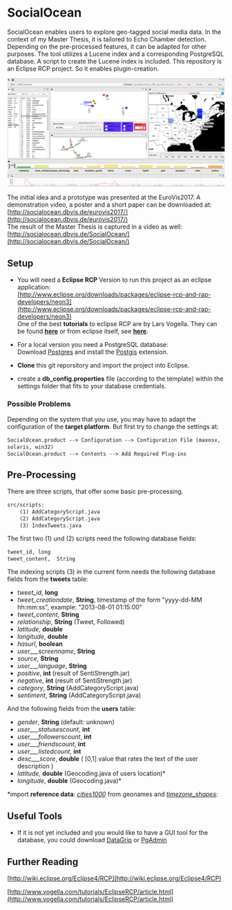 # SocialOcean
SocialOcean enables users to explore geo-tagged social media data.
In the context of my Master Thesis, it is tailored to Echo Chamber detection.
Depending on the pre-processed features, it can be adapted for other purposes.
The tool utilizes a Lucene index and a corresponding PostgreSQL database.
A script to create the Lucene index is included.
This repository is an Eclipse RCP project. So it enables plugin-creation.

![SocialOcean Tool Interface](./tool.png)


The initial idea and a prototype was presented at the EuroVis2017.
A demonstration video, a poster and a short paper can be downloaded at: [http://socialocean.dbvis.de/eurovis2017/](http://socialocean.dbvis.de/eurovis2017/)  
The result of the Master Thesis is captured in a video as well: 
[http://socialocean.dbvis.de/SocialOcean/](http://socialocean.dbvis.de/SocialOcean/)


## Setup

- You will need a **Eclipse RCP** Version to run this project as an eclipse application:  
[http://www.eclipse.org/downloads/packages/eclipse-rcp-and-rap-developers/neon3](http://www.eclipse.org/downloads/packages/eclipse-rcp-and-rap-developers/neon3)  
One of the best **tutorials** to eclipse RCP are by Lars Vogella. They can be found [**here**](http://www.vogella.com/tutorials/EclipseRCP/article.html)
or from eclipse itself, see [**here**](http://wiki.eclipse.org/Eclipse4/RCP).

- For a local version you need a PostgreSQL database:  
	Download [Postgres](https://www.postgresql.org) and install the [Postgis](http://postgis.net) extension.

- **Clone** this git reporsitory and import the project into Eclipse.

- create a **db_config.properties** file (according to the template) within the settings folder that fits to your database credentials.


### Possible Problems
Depending on the system that you use, you may have to adapt the configuration of the **target platform**.
But first try to change the settings at:

	SocialOcean.product --> Configuration --> Configuration File (maxosx, solaris, win32)
	SocialOcean.product --> Contents --> Add Required Plug-ins


## Pre-Processing

There are three scripts, that offer some basic pre-processing.

	src/scripts:
		(1) AddCategoryScript.java
		(2) AddCategoryScript.java
		(3) IndexTweets.java

The first two (1) und (2) scripts need the following database fields:

	tweet_id, long
	tweet_content,  String

The indexing scripts (3) in the current form needs the following database fields from the **tweets** table:

-	_tweet_id_, 			**long**
-	_tweet_creationdate_,		**String**, timestamp of the form "yyyy-dd-MM hh:mm:ss", example: "2013-08-01 01:15:00"
-	_tweet_content_,			**String**
-	_relationship_,			**String** (Tweet, Followed)
-	_latitude_,			**double**
-	_longitude_, 			**double**
-	_hasurl_, 			**boolean**
- _user___screenname_, 	**String** 
-	_source_, 			**String**
- _user___language_, **String**
-	_positive_, 			**int** (result of SentiStrength.jar)
-	_negative_, 			**int** (result of SentiStrength.jar)
-	_category_, 			**String** (AddCategoryScript.java)
-	_sentiment_, 			**String** (AddCategoryScript.java)

And the following fields from the **users** table:

- _gender_, **String** (default: unknown)
- _user___statusescount_, **int**
- _user___followerscount_, **int**
- _user___friendscount_, **int**
- _user___listedcount_, **int**
- _desc___score_, **double** ( [0,1] value that rates the text of the user description )
- _latitude_, **double** (Geocoding.java of users location)\* 
- _longitude_, **double** (Geocoding.java)\*  

\*import **reference data**: [_cities1000_](http://download.geonames.org/export/dump/) from geonames and [_timezone\_shapes_](https://github.com/evansiroky/timezone-boundary-builder/releases):  


## Useful Tools

- If it is not yet included and you would like to have a GUI tool for the database, you could download [DataGrip](https://www.jetbrains.com/datagrip/download/) or [PgAdmin](https://www.pgadmin.org)


## Further Reading

[http://wiki.eclipse.org/Eclipse4/RCP](http://wiki.eclipse.org/Eclipse4/RCP)

[http://www.vogella.com/tutorials/EclipseRCP/article.html](http://www.vogella.com/tutorials/EclipseRCP/article.html)
